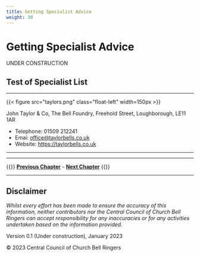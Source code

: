 ```yaml
---
title: Getting Specialist Advice
weight: 30
---
```


# Getting Specialist Advice


UNDER CONSTRUCTION

## Test of Specialist List

----

{{< figure src="taylors.png" class="float-left" width=150px >}}

John Taylor & Co, The Bell Foundry, Freehold Street, Loughborough, LE11 1AR

-  Telephone: 01509 212241
-  Emai: office@taylorbells.co.uk
-  Website: https://taylorbells.co.uk

----

----

{{<hint info>}}
**[Previous Chapter](../020-scoping-project/)** - **[Next Chapter](../040-managing-project/)**
{{</hint>}}

----

## Disclaimer
 
*Whilst every effort has been made to ensure the accuracy of this information, neither contributors nor the Central Council of Church Bell Ringers can accept responsibility for any inaccuracies or for any activities undertaken based on the information provided.*

Version 0.1 (Under construction), January 2023

© 2023 Central Council of Church Bell Ringers
